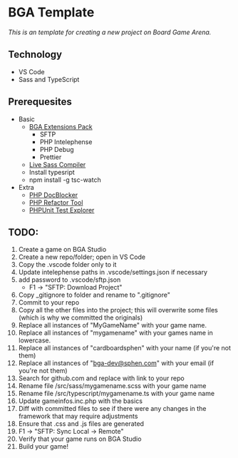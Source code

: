 # BGA Template

*This is an template for creating a new project on Board Game Arena.*


## Technology
* VS Code
* Sass and TypeScript


## Prerequesites
* Basic
  * [BGA Extensions Pack](https://marketplace.visualstudio.com/items?itemName=NevinFoster.bga-extension-pack)
    * SFTP
    * PHP Intelephense
    * PHP Debug
    * Prettier
  * [Live Sass Compiler](https://marketplace.visualstudio.com/items?itemName=glenn2223.live-sass)
  * Install typesript
  * npm install -g tsc-watch
* Extra
  * [PHP DocBlocker](https://marketplace.visualstudio.com/items?itemName=neilbrayfield.php-docblocker)
  * [PHP Refactor Tool](https://marketplace.visualstudio.com/items?itemName=st-pham.php-refactor-tool)
  * [PHPUnit Test Explorer](https://marketplace.visualstudio.com/items?itemName=recca0120.vscode-phpunit)


## TODO:
1. Create a game on BGA Studio
2. Create a new repo/folder; open in VS Code
3. Copy the .vscode folder only to it
4. Update intelephense paths in .vscode/settings.json if necessary
5. add password to .vscode/sftp.json
    * F1 -> "SFTP: Download Project"
6. Copy \_gitignore to folder and rename to ".gitignore"
7. Commit to your repo
8. Copy all the other files into the project; this will overwrite some files (which is why we committed the originals)
9. Replace all instances of "MyGameName" with your game name.
10. Replace all instances of "mygamename" with your games name in lowercase.
11. Replace all instances of "cardboardsphen" with your name (if you're not them)
12. Replace all instances of "bga-dev@sphen.com" with your email (if you're not them)
13. Search for github.com and replace with link to your repo
14. Rename file /src/sass/mygamename.scss with your game name
15. Rename file /src/typescript/mygamename.ts with your game name
16. Update gameinfos.inc.php with the basics
17. Diff with committed files to see if there were any changes in the framework that may require adjustments
18. Ensure that .css and .js files are generated
19. F1 -> "SFTP: Sync Local -> Remote"
20. Verify that your game runs on BGA Studio
21. Build your game!

